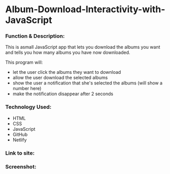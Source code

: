 # Album-Download-Interactivity-with-JavaScript

<h3>Function & Description:</h3>
This is asmall JavaScript app that lets you download the albums you want and tells you how many albums you have now downloaded.

This program will:

- let the user click the albums they want to download
- allow the user download the selected albums
- show the user a notification that she's selected the albums (will show a number here)
- make the notification disappear after 2 seconds




<h3>Technology Used:</h3>

- HTML
- CSS
- JavaScript
- GitHub 
- Netlify

<h3>Link to site:</h3>


<h3>Screenshot:</h3>

